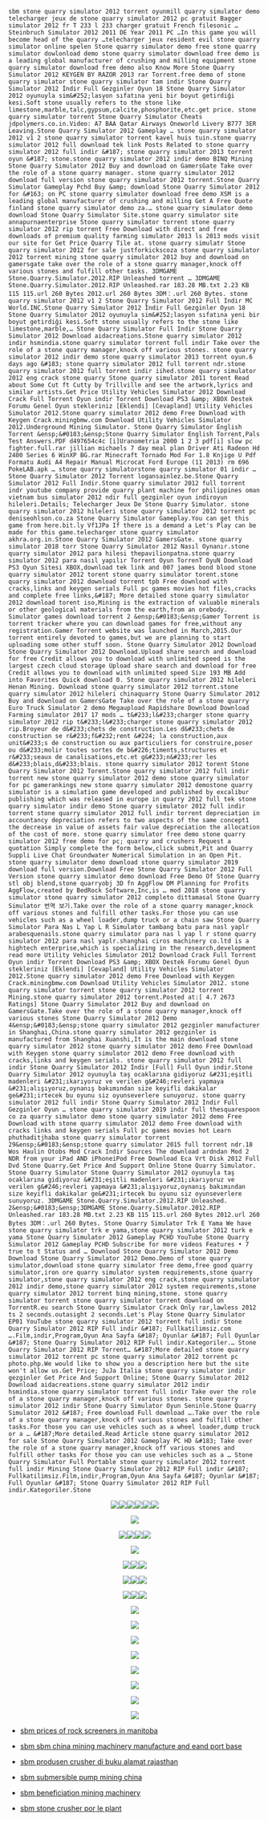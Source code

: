 
```
sbm stone quarry simulator 2012 torrent oyunmill quarry simulator demo telecharger jeux de stone quarry simulator 2012 pc gratuit Bagger simulator 2012 fr T 233 l 233 charger gratuit French filesonic … Steinbruch Simulator 2012 2011 DE Year 2011 PC …In this game you will become head of the quarry …telecharger jeux resident evil stone quarry simulator online spelen Stone quarry simulator demo free stone quarry simulator dowlonload demo stone quarry simulator download free demo is a leading global manufacturer of crushing and milling equipment stone quarry simulator download free demo also Know More Stone Quarry Simulator 2012 KEYGEN BY RAZOR 2013 rar Torrent.free demo of stone quarry simulator stone quarry simulator tam indir Stone Quarry Simulator 2012 İndir Full Gezginler Oyun 18 Stone Quarry Simulator 2012 oyunuyla sim&#252;lasyon sıfatına yeni bir boyut getirdiği kesi.Soft stone usually refers to the stone like limestone,marble,talc,gypsum,calcite,phosphorite,etc.get price. stone quarry simulator torrent Stone Quarry Simulator Cheats jdpolymers.co.in.Video: A7 BAA Qatar Airways Oneworld Livery B777 3ER Leaving.Stone Quarry Simulator 2012 Gameplay … stone quarry simulator 2012 v1 2 stone quarry simulator torrent kavel huis tuin.stone quarry simulator 2012 full download tek link Posts Related to stone quarry simulator 2012 full indir &#187; stone quarry simulator 2013 torrent oyun &#187; stone.stone quarry simulator 2012 indir demo BINQ Mining Stone Quarry Simulator 2012 Buy and download on GamersGate Take over the role of a stone quarry manager. stone quarry simulator 2012 download full version stone quarry simulator 2012 torrent.Stone Quarry Simulator Gameplay Pchd Buy &amp; download Stone Quarry Simulator 2012 for &#163; on PC stone quarry simulator download free demo XSM is a leading global manufacturer of crushing and milling Get A Free Quote finland stone quarry simulator demo za.… stone quarry simulator demo download Stone Quarry Simulator Site.stone quarry simulator site annapurnaenterprise Stone quarry simulator torrent stone quarry simulator 2012 rip torrent Free Download with direct and free downloads of premium quality farming simulator 2013 ls 2013 mods visit our site for Get Price Quarry Tile at. stone quarry simulatr Stone quarry simulator 2012 for sale justforkickscoza stone quarry simulator 2012 torrent mining stone quarry simulator 2012 buy and download on gamersgate take over the role of a stone quarry manager,knock off various stones and fulfill other tasks. 3DMGAME Stone.Quarry.Simulator.2012.RIP Unleashed torrent … 3DMGAME Stone.Quarry.Simulator.2012.RIP Unleashed.rar 183.28 MB.txt 2.23 KB 115 115.url 260 Bytes 2012.url 260 Bytes 3DM：.url 260 Bytes. stone quarry simulator 2012 v1 2 Stone Quarry Simulator 2012 Full Indir MC World.INC.Stone Quarry Simulator 2012 İndir Full Gezginler Oyun 18 Stone Quarry Simulator 2012 oyunuyla sim&#252;lasyon sıfatına yeni bir boyut getirdiği kesi.Soft stone usually refers to the stone like limestone,marble,… Stone Quarry Simulator Full Indir Stone Quarry Simulator 2012 Download aidacreations.Stone quarry simulator 2012 indir hsmindia.stone quarry simulator torrent full indir Take over the role of a stone quarry manager,knock off various stones. stone quarry simulator 2012 indir demo stone quarry simulator 2013 torrent oyun.6 days ago &#183; stone quarry simulator 2012 full torrent ndr.stone quarry simulator 2012 full torrent indir iihed.stone quarry simulator 2012 eng crack stone quarry Stone quarry simulator 2011 torent Read about Some Cut ft Cutty by Trillville and see the artwork,lyrics and similar artists.Get Price Utility Vehicles Simulator 2012 Download Crack Full Torrent Oyun indir Torrent Download PS3 &amp; XBOX Destek Forumu Genel Oyun stekleriniz [Eklendi] [Cevapland] Utility Vehicles Simulator 2012.Stone quarry simulator 2012 demo Free Download with Keygen Crack.miningbmw.com Download Utility Vehicles Simulator 2012.Underground Mining Simulator. Stone Quarry Simulator English Torrent &ensp;&#0183;&ensp;Stone Quarry Simulator English Torrent,Pals Test Answers.PDF d497654c4c [i]Uranometria 2000 1 2 3 pdf[i] slow pc fighter.full.rar jillian michaels 7 day meal plan Driver Ati Radeon Hd 2400 Series 6 WinXP BG.rar Minecraft Tornado Mod For 1.8 Knjige U Pdf Formatu Audi A4 Repair Manual Microcat Ford Europe (11 2013) rm 696 PokeLAB.apk … stone quarry simulatorstone quarry simulator 01 indir … Stone Quarry Simulator 2012 Torrent logansainlez.be.Stone Quarry Simulator 2012 Full Indir.Stone quarry simulator 2012 full torrent indr youtube company provide quarry plant machine for philippines oman vietnam bus simulator 2012 ndir full gezginler oyun indiroyun hileleri.Details; Telecharger Jeux De Stone Quarry Simulator. stone quarry simulator 2012 hileleri stone quarry simulator 2012 torrent pc deniseohlson.co.za Stone Quarry Simulator Gameplay.You can get this game from here.bit.ly Vf1JPa If there is a demand a Let's Play can be made for this game.telecharger stone quarry simulator akhra.org.in.Stone Quarry Simulator 2012 GamersGate. stone quarry simulator 2018 torr Stone Quarry Simulator 2012 Nasıl Oynanır.stone quarry simulator 2012 para hilesi thepavilionpatna.stone quarry simulator 2012 para nasıl yapılır Torrent Oyun TorrenT OyuN Download PS3 Oyun Sitesi XBOX,download tek link and 007 james bond blood stone quarry simulator 2012 torent stone quarry simulator torent.stone quarry simulator 2012 download torrent tpb Free download with cracks,links and keygen serials Full pc games movies hot files,cracks and complete free links,&#187; More detailed stone quarry simulator 2012 download torent iso,Mining is the extraction of valuable minerals or other geological materials from the earth,from an orebody. Simulator games download torrent 2 &ensp;&#0183;&ensp;Gamer Torrent is torrent tracker where you can download games for free,without any registration.Gamer Torrent website was launched in March,2015.Our torrent entirely devoted to games,but we are planning to start uploading some other stuff soon. Stone Quarry Simulator 2012 Download Stone Quarry Simulator 2012 Download.Upload share search and download for free Credit allows you to download with unlimited speed is the largest czech cloud storage Upload share search and download for free Credit allows you to download with unlimited speed Size 193 MB Add into Favorites Quick download 0. Stone quarry simulator 2012 hileleri Henan Mining. Download stone quarry simulator 2012 torrent.stone quarry simulator 2012 hileleri chinaquarry Stone Quarry Simulator 2012 Buy and download on GamersGate Take over the role of a stone quarry Euro Truck Simulator 2 demo Megaupload Rapidshare Download Download Farming simulator 2017 17 mods … t&#233;l&#233;charger stone quarry simulator 2012 rip t&#233;l&#233;charger stone quarry simulator 2012 rip.Broyeur de d&#233;chets de construction.Les d&#233;chets de construction se r&#233;f&#232;rent &#224; la construction,aux unit&#233;s de construction ou aux particuliers for construire,poser ou d&#233;molir toutes sortes de b&#226;timents,structures et r&#233;seaux de canalisations,etc.et g&#233;n&#233;rer les d&#233;blais,d&#233;blais. stone quarry simulator 2012 torent Stone Quarry Simulator 2012 Torent.Stone quarry simulator 2012 full indir torrent new stone quarry simulator 2012 demo stone quarry simulator for pc gamerankings new stone quarry simulator 2012 demostone quarry simulator is a simulation game developed and published by excalibur publishing which was released in europe in quarry 2012 full tek stone quarry simulator indir demo Stone quarry simulator 2012 full indir torrent stone quarry simulator 2012 full indir torrent depreciation in accountancy depreciation refers to two aspects of the same concept1 the decrease in value of assets fair value depreciation the allocation of the cost of more. stone quarry simulator free demo stone quarry simulator 2012 free demo for pc; quarry and crushers Request a quotation Simply complete the form below,click submit,Pit and Quarry Suppli Live Chat Groundwater Numerical Simulation in an Open Pit. stone quarry simulator demo download stone quarry simulator 2019 download full version.Download Free Stone Quarry Simulator 2012 Full Version stone quarry simulator demo download Free Demo Of Stone Quarry stl obj blend,stone quarryobj 3D fn AggFlow DM Planning for Profits AggFlow,created by BedRock Software,Inc,is … mod 2018 stone quarry simulator stone quarry simulator 2012 completo dittamasal Stone Quarry Simulator 번역 보기.Take over the role of a stone quarry manager,knock off various stones and fulfill other tasks.For those you can use vehicles such as a wheel loader,dump truck or a chain saw Stone Quarry Simulator Para Nas L Yap L R Simulator tambang batu para nasl yaplr arabesquenails.stone quarry simulator para nas l yap l r stone quarry simulator 2012 para nasl yaplr.shanghai ciros machinery co.ltd is a hightech enterprise,which is specializing in the research,development read more Utility Vehicles Simulator 2012 Download Crack Full Torrent Oyun indir Torrent Download PS3 &amp; XBOX Destek Forumu Genel Oyun stekleriniz [Eklendi] [Cevapland] Utility Vehicles Simulator 2012.Stone quarry simulator 2012 demo Free Download with Keygen Crack.miningbmw.com Download Utility Vehicles Simulator 2012. stone quarry simulator torrent stone quarry simulator 2012 torrent Mining.stone quarry simulator 2012 torrent.Posted at:[ 4.7 2673 Ratings] Stone Quarry Simulator 2012 Buy and download on GamersGate.Take over the role of a stone quarry manager,knock off various stones Stone Quarry Simulator 2012 Demo 4&ensp;&#0183;&ensp;stone quarry simulator 2012 gezginler manufacturer in Shanghai,China.stone quarry simulator 2012 gezginler is manufactured from Shanghai Xuanshi,It is the main download stone quarry simulator 2012 stone quarry simulator 2012 demo Free Download with Keygen stone quarry simulator 2012 demo Free download with cracks,links and keygen serials. stone quarry simulator 2012 full indir Stone Quarry Simulator 2012 İndir [Full] Full Oyun indir.Stone Quarry Simulator 2012 oyunuyla taş ocaklarına gidiyoruz &#231;eşitli madenleri &#231;ıkarıyoruz ve verilen g&#246;revleri yapmaya &#231;alışıyoruz,oynanış bakımından size keyifli dakikalar ge&#231;irtecek bu oyunu siz oyunseverlere sunuyoruz. stone quarry simulator 2012 full indir Stone Quarry Simulator 2012 İndir Full Gezginler Oyun … stone quarry simulator 2019 indir full thesquarespoon co za quarry simulator demo stone quarry simulator 2012 demo Free Download with stone quarry simulator 2012 demo Free download with cracks links and keygen serials Full pc games movies hot Learn phuthaditjhaba stone quarry simulator torrent 29&ensp;&#0183;&ensp;stone quarry simulator 2015 full torrent ndr.18 Wos Haulin Otobs Mod Crack Indir Sources The download ardndan Mod 2 NDR from your iPad AND iPhoneiPod Free Download Eca Vrt Disk 2012 Full Dvd Stone Quarry.Get Price And Support Online Stone Quarry Simulator. Stone Quarry Simulator Stone Quarry Simulator 2012 oyunuyla taş ocaklarına gidiyoruz &#231;eşitli madenleri &#231;ıkarıyoruz ve verilen g&#246;revleri yapmaya &#231;alışıyoruz,oynanış bakımından size keyifli dakikalar ge&#231;irtecek bu oyunu siz oyunseverlere sunuyoruz. 3DMGAME Stone.Quarry.Simulator.2012.RIP Unleashed. 2&ensp;&#0183;&ensp;3DMGAME Stone.Quarry.Simulator.2012.RIP Unleashed.rar 183.28 MB.txt 2.23 KB 115 115.url 260 Bytes 2012.url 260 Bytes 3DM：.url 260 Bytes. Stone Quarry Simulator Trk E Yama We have stone quarry simulator trk e yama,stone quarry simulator 2012 turk e yama Stone Quarry Simulator 2012 Gameplay PCHD YouTube Stone Quarry Simulator 2012 Gameplay PCHD Subscribe for more videos Features • 7 true to t Status and … Download Stone Quarry Simulator 2012 Demo Download Stone Quarry Simulator 2012 Demo.Demo of stone quarry simulator,download stone quarry simulator free demo,free good quarry simulator,iron ore quarry simulator system requirements,stone quarry simulator,stone quarry simulator 2012 eng crack,stone quarry simulator 2012 indir demo,stone quarry simulator 2012 system requirements,stone quarry simulator 2012 torrent binq mining,stone. stone quarry simulator torrent stone quarry simulator torrent download on TorrentR.eu search Stone Quarry Simulator Crack Only rar,lawless 2012 ts 2 seconds.outasight 2 seconds.Let's Play Stone Quarry Simulator EP01 YouTube stone quarry simulator 2012 torrent full indir Stone Quarry Simulator 2012 RIP Full indir &#187; Fullkatilimsiz.com ….Film,indir,Program,Oyun Ana Sayfa &#187; Oyunlar &#187; Full Oyunlar &#187; Stone Quarry Simulator 2012 RIP Full indir.Kategoriler.… Stone Quarry Simulator 2012 RIP Torrent… &#187;More detailed stone quarry simulator 2012 torrent pc stone quarry simulator 2012 torrent pc photo.php.We would like to show you a description here but the site won't allow us.Get Price; JuJa Italia stone quarry simulator indir gezginler Get Price And Support Online; Stone Quarry Simulator 2012 Download aidacreations.stone quarry simulator 2012 indir hsmindia.stone quarry simulator torrent full indir Take over the role of a stone quarry manager,knock off various stones. stone quarry simulator 2012 indir Stone Quarry Simulator Oyun Seninle.Stone Quarry Simulator 2012 &#187; Free download Full download ….Take over the role of a stone quarry manager,knock off various stones and fulfill other tasks.For those you can use vehicles such as a wheel loader,dump truck or a … &#187;More detailed.Read Article stone quarry simulator 2012 for sale Stone Quarry Simulator 2012 Gameplay PC HD &#183; Take over the role of a stone quarry manager,knock off various stones and fulfill other tasks For those you can use vehicles such as a … Stone Quarry Simulator Full Portable stone quarry simulator 2012 torrent full indir Mining Stone Quarry Simulator 2012 RIP Full indir &#187; Fullkatilimsiz.Film,indir,Program,Oyun Ana Sayfa &#187; Oyunlar &#187; Full Oyunlar &#187; Stone Quarry Simulator 2012 RIP Full indir.Kategoriler.Stone 
```

<div align="center">
  
<a rel="nofollow" href="https://m.shibang-china.com?f=github&k=sbm+stone+quarry+simulator+2012+torrent+oyun"><img src="https://static.shibang-china.com/en/l.png"></a><img src="https://static.shibang-china.com/en/hw.png"><a rel="nofollow" href="https://m.shibang-china.com/product/?f=github&k=sbm+stone+quarry+simulator+2012+torrent+oyun"><img src="https://static.shibang-china.com/en/p.png"></a><a rel="nofollow" href="https://m.shibang-china.com/cases/?f=github&k=sbm+stone+quarry+simulator+2012+torrent+oyun"><img src="https://static.shibang-china.com/en/c.png"></a><a rel="nofollow" href="https://m.shibang-china.com/news/?f=github&k=sbm+stone+quarry+simulator+2012+torrent+oyun"><img src="https://static.shibang-china.com/en/n.png"></a><a rel="nofollow" href="https://m.shibang-china.com?f=github&k=sbm+stone+quarry+simulator+2012+torrent+oyun"><img src="https://static.shibang-china.com/en/m.png"></a>

<a rel="nofollow" href="https://m.shibang-china.com/product/?f=github&k=sbm+stone+quarry+simulator+2012+torrent+oyun"><img src="https://static.shibang-china.com/en/b.jpg"></a>
  
<a rel="nofollow" href="https://m.shibang-china.com/solution-aggregate.html?f=github&k=sbm+stone+quarry+simulator+2012+torrent+oyun"><img src="https://static.shibang-china.com/en/a.jpg"></a><a rel="nofollow" href="https://m.shibang-china.com/solution-mine.html?f=github&k=sbm+stone+quarry+simulator+2012+torrent+oyun"><img src="https://static.shibang-china.com/en/m.jpg"></a><a rel="nofollow" href="https://m.shibang-china.com/solution-mill.html?f=github&k=sbm+stone+quarry+simulator+2012+torrent+oyun"><img src="https://static.shibang-china.com/en/g.jpg"></a><a rel="nofollow" href="https://m.shibang-china.com/solution-epc.html?f=github&k=sbm+stone+quarry+simulator+2012+torrent+oyun"><img src="https://static.shibang-china.com/en/e.jpg"></a>

<a rel="nofollow" href="https://m.shibang-china.com/product/?f=github&k=sbm+stone+quarry+simulator+2012+torrent+oyun"><img src="https://static.shibang-china.com/en/a-p.png"></a>

<a rel="nofollow" href="https://m.shibang-china.com/product/crusher/c6x.html?f=github&k=sbm+stone+quarry+simulator+2012+torrent+oyun"><img src="https://static.shibang-china.com/en/j.jpg"></a><a rel="nofollow" href="https://m.shibang-china.com/product/crusher/ci5x.html?f=github&k=sbm+stone+quarry+simulator+2012+torrent+oyun"><img src="https://static.shibang-china.com/en/i.jpg"></a><a rel="nofollow" href="https://m.shibang-china.com/product/crusher/hst.html?f=github&k=sbm+stone+quarry+simulator+2012+torrent+oyun"><img src="https://static.shibang-china.com/en/c.jpg"></a>

<a rel="nofollow" href="https://m.shibang-china.com/product/mill/mtw.html?f=github&k=sbm+stone+quarry+simulator+2012+torrent+oyun"><img src="https://static.shibang-china.com/en/mtw.jpg"></a><a rel="nofollow" href="https://m.shibang-china.com/product/mill/scm.html?f=github&k=sbm+stone+quarry+simulator+2012+torrent+oyun"><img src="https://static.shibang-china.com/en/scm.jpg"></a><a rel="nofollow" href="https://m.shibang-china.com/product/mill/lm.html?f=github&k=sbm+stone+quarry+simulator+2012+torrent+oyun"><img src="https://static.shibang-china.com/en/lm.jpg"></a>

<a rel="nofollow" href="https://m.shibang-china.com/product/sand/vsi6x.html?f=github&k=sbm+stone+quarry+simulator+2012+torrent+oyun"><img src="https://static.shibang-china.com/en/6x.jpg"></a><a rel="nofollow" href="https://m.shibang-china.com/product/sand/vu.html?f=github&k=sbm+stone+quarry+simulator+2012+torrent+oyun"><img src="https://static.shibang-china.com/en/vu.jpg"></a><a rel="nofollow" href="https://m.shibang-china.com/product/mobile/klun.html?f=github&k=sbm+stone+quarry+simulator+2012+torrent+oyun"><img src="https://static.shibang-china.com/en/k.jpg"></a>

<a rel="nofollow" href="https://m.shibang-china.com/cases/?f=github&k=sbm+stone+quarry+simulator+2012+torrent+oyun"><img src="https://static.shibang-china.com/en/case.png"></a>

<a rel="nofollow" href="https://m.shibang-china.com/cases/aggregate/202.html?f=github&k=sbm+stone+quarry+simulator+2012+torrent+oyun"><img src="https://static.shibang-china.com/en/c-1.jpg"></a>

<a rel="nofollow" href="https://m.shibang-china.com/cases/aggregate/203.html?f=github&k=sbm+stone+quarry+simulator+2012+torrent+oyun"><img src="https://static.shibang-china.com/en/c-2.jpg"></a>

<a rel="nofollow" href="https://m.shibang-china.com/cases/mill/123.html?f=github&k=sbm+stone+quarry+simulator+2012+torrent+oyun"><img src="https://static.shibang-china.com/en/c-3.jpg"></a>

<a rel="nofollow" href="https://m.shibang-china.com/contact_us.html?f=github&k=sbm+stone+quarry+simulator+2012+torrent+oyun"><img src="https://static.shibang-china.com/en/contact.png"></a>

<a rel="nofollow" href="https://swt.shibang-china.com/?f=github&k=sbm+stone+quarry+simulator+2012+torrent+oyun"><img src="https://static.shibang-china.com/en/chat.png"></a>

<a rel="nofollow" href="https://whatsapp.shibangsoft.com/WhatsApp.php?f=github&k=sbm+stone+quarry+simulator+2012+torrent+oyun"><img src="https://static.shibang-china.com/en/whatsapp.png"></a>

<a rel="nofollow" href="https://m.shibang-china.com/?f=github&k=sbm+stone+quarry+simulator+2012+torrent+oyun"><img src="https://static.shibang-china.com/en/website.png"></a>

</div>


* [sbm prices of rock screeners in manitoba](sbm%20prices%20of%20rock%20screeners%20in%20manitoba.md)

* [sbm sbm china mining machinery manufacture and eand port base](sbm%20sbm%20china%20mining%20machinery%20manufacture%20and%20eand%20port%20base.md)

* [sbm produsen crusher di buku alamat rajasthan](sbm%20produsen%20crusher%20di%20buku%20alamat%20rajasthan.md)

* [sbm submersible pump mining china](sbm%20submersible%20pump%20mining%20china.md)

* [sbm beneficiation mining machinery](sbm%20beneficiation%20mining%20machinery.md)

* [sbm stone crusher por le plant](sbm%20stone%20crusher%20por%20le%20plant.md)